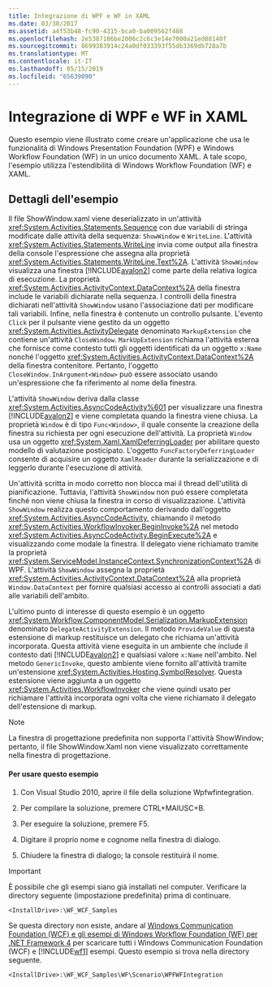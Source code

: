 ```yaml
---
title: Integrazione di WPF e WF in XAML
ms.date: 03/30/2017
ms.assetid: a4f53b48-fc90-4315-bca0-ba009562f488
ms.openlocfilehash: 2e5387186be2006c2c6c3e14e7000a21ed88140f
ms.sourcegitcommit: 8699383914c24a0df033393f55db3369db728a7b
ms.translationtype: MT
ms.contentlocale: it-IT
ms.lasthandoff: 05/15/2019
ms.locfileid: "65639090"
---
```

# <a name="wpf-and-wf-integration-in-xaml"></a>Integrazione di WPF e WF in XAML
Questo esempio viene illustrato come creare un'applicazione che usa le funzionalità di Windows Presentation Foundation (WPF) e Windows Workflow Foundation (WF) in un unico documento XAML. A tale scopo, l'esempio utilizza l'estendibilità di Windows Workflow Foundation (WF) e XAML.

## <a name="sample-details"></a>Dettagli dell'esempio
 Il file ShowWindow.xaml viene deserializzato in un'attività <xref:System.Activities.Statements.Sequence> con due variabili di stringa modificate dalle attività della sequenza: `ShowWindow` e `WriteLine`. L'attività <xref:System.Activities.Statements.WriteLine> invia come output alla finestra della console l'espressione che assegna alla proprietà <xref:System.Activities.Statements.WriteLine.Text%2A>. L'attività `ShowWindow` visualizza una finestra [!INCLUDE[avalon2](../../../../includes/avalon2-md.md)] come parte della relativa logica di esecuzione. La proprietà <xref:System.Activities.ActivityContext.DataContext%2A> della finestra include le variabili dichiarate nella sequenza. I controlli della finestra dichiarati nell'attività `ShowWindow` usano l'associazione dati per modificare tali variabili. Infine, nella finestra è contenuto un controllo pulsante. L'evento `Click` per il pulsante viene gestito da un oggetto <xref:System.Activities.ActivityDelegate> denominato `MarkupExtension` che contiene un'attività `CloseWindow`. `MarkUpExtension` richiama l'attività esterna che fornisce come contesto tutti gli oggetti identificati da un oggetto `x:Name` nonché l'oggetto <xref:System.Activities.ActivityContext.DataContext%2A> della finestra contenitore. Pertanto, l'oggetto `CloseWindow.InArgument<Window>` può essere associato usando un'espressione che fa riferimento al nome della finestra.

 L'attività `ShowWindow` deriva dalla classe <xref:System.Activities.AsyncCodeActivity%601> per visualizzare una finestra [!INCLUDE[avalon2](../../../../includes/avalon2-md.md)] e viene completata quando la finestra viene chiusa. La proprietà `Window` è di tipo `Func<Window>`, il quale consente la creazione della finestra su richiesta per ogni esecuzione dell'attività. La proprietà `Window` usa un oggetto <xref:System.Xaml.XamlDeferringLoader> per abilitare questo modello di valutazione posticipato. L'oggetto `FuncFactoryDeferringLoader` consente di acquisire un oggetto `XamlReader` durante la serializzazione e di leggerlo durante l'esecuzione di attività.

 Un'attività scritta in modo corretto non blocca mai il thread dell'utilità di pianificazione. Tuttavia, l'attività `ShowWindow` non può essere completata finché non viene chiusa la finestra in corso di visualizzazione. L'attività `ShowWindow` realizza questo comportamento derivando dall'oggetto <xref:System.Activities.AsyncCodeActivity>, chiamando il metodo <xref:System.Activities.WorkflowInvoker.BeginInvoke%2A> nel metodo <xref:System.Activities.AsyncCodeActivity.BeginExecute%2A> e visualizzando come modale la finestra. Il delegato viene richiamato tramite la proprietà <xref:System.ServiceModel.InstanceContext.SynchronizationContext%2A> di WPF. L'attività `ShowWindow` assegna la proprietà <xref:System.Activities.ActivityContext.DataContext%2A> alla proprietà `Window.DataContext` per fornire qualsiasi accesso ai controlli associati a dati alle variabili dell'ambito.

 L'ultimo punto di interesse di questo esempio è un oggetto <xref:System.Workflow.ComponentModel.Serialization.MarkupExtension> denominato `DelegateActivityExtension`. Il metodo `ProvideValue` di questa estensione di markup restituisce un delegato che richiama un'attività incorporata. Questa attività viene eseguita in un ambiente che include il contesto dati [!INCLUDE[avalon2](../../../../includes/avalon2-md.md)] e qualsiasi valore `x:Name` nell'ambito. Nel metodo `GenericInvoke`, questo ambiente viene fornito all'attività tramite un'estensione <xref:System.Activities.Hosting.SymbolResolver>. Questa estensione viene aggiunta a un oggetto <xref:System.Activities.WorkflowInvoker> che viene quindi usato per richiamare l'attività incorporata ogni volta che viene richiamato il delegato dell'estensione di markup.

> [!NOTE]
>  La finestra di progettazione predefinita non supporta l'attività ShowWindow; pertanto, il file ShowWindow.Xaml non viene visualizzato correttamente nella finestra di progettazione.

#### <a name="to-use-this-sample"></a>Per usare questo esempio

1. Con Visual Studio 2010, aprire il file della soluzione Wpfwfintegration.

2. Per compilare la soluzione, premere CTRL+MAIUSC+B.

3. Per eseguire la soluzione, premere F5.

4. Digitare il proprio nome e cognome nella finestra di dialogo.

5. Chiudere la finestra di dialogo; la console restituirà il nome.

> [!IMPORTANT]
>  È possibile che gli esempi siano già installati nel computer. Verificare la directory seguente (impostazione predefinita) prima di continuare.  
>   
>  `<InstallDrive>:\WF_WCF_Samples`  
>   
>  Se questa directory non esiste, andare al [Windows Communication Foundation (WCF) e gli esempi di Windows Workflow Foundation (WF) per .NET Framework 4](https://go.microsoft.com/fwlink/?LinkId=150780) per scaricare tutti i Windows Communication Foundation (WCF) e [!INCLUDE[wf1](../../../../includes/wf1-md.md)] esempi. Questo esempio si trova nella directory seguente.  
>   
>  `<InstallDrive>:\WF_WCF_Samples\WF\Scenario\WPFWFIntegration`
